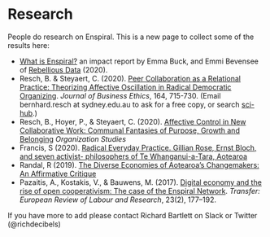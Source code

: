 # Research

People do research on Enspiral. This is a new page to collect some of the results here:

* [What is Enspiral?](https://medium.com/enspiral-tales/what-is-enspiral-6f9b34c85b54) an impact report by Emma Buck, and Emmi Bevensee of [Rebellious Data](https://rebelliousdata.com/) (2020).
* Resch, B. & Steyaert, C. (2020). [Peer Collaboration as a Relational Practice: Theorizing Affective Oscillation in Radical Democratic Organizing](https://link.springer.com/article/10.1007%2Fs10551-019-04395-2). _Journal of Business Ethics_, 164, 715-730. (Email bernhard.resch at sydney.edu.au to ask for a free copy, or search [sci-hub](https://sci-hub.now.sh/).)
* Resch, B., Hoyer, P., & Steyaert, C. (2020). [Affective Control in New Collaborative Work: Communal Fantasies of Purpose, Growth and Belonging](https://doi.org/10.1177/0170840620941616) _Organization Studies_
* Francis, S (2020). [Radical Everyday Practice. Gillian Rose, Ernst Bloch, and seven activist- philosophers of Te Whanganui-a-Tara, Aotearoa](http://doi.org/10063/8858)
* Randal, R (2019). [The Diverse Economies of Aotearoa’s Changemakers: An Affirmative Critique](http://doi.org/2292/49291)
* Pazaitis, A., Kostakis, V., & Bauwens, M. (2017). [Digital economy and the rise of open cooperativism: The case of the Enspiral Network](https://doi.org/10.1177/1024258916683865). _Transfer: European Review of Labour and Research_, 23(2), 177–192. 


If you have more to add please contact Richard Bartlett on Slack or Twitter (@richdecibels)
